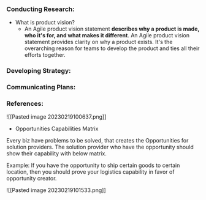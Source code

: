 ### Conducting Research:
- What is product vision?
	- An Agile product vision statement **describes why a product is made, who it's for, and what makes it different**. An Agile product vision statement provides clarity on why a product exists. It's the overarching reason for teams to develop the product and ties all their efforts together.

### Developing Strategy:

### Communicating Plans:


### References:

![[Pasted image 20230219100637.png]]


- Opportunities Capabilities Matrix

Every biz have problems to be solved, that creates the Opportunities for solution providers.
The solution provider who have the opportunity should show their capability with below matrix. 

Example: If you have the opportunity to ship certain goods to certain location, then you should prove your logistics capability in favor of opportunity creator.

![[Pasted image 20230219101533.png]]